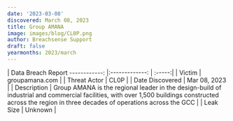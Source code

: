 ```yaml
---
date: '2023-03-08'
discovered: March 08, 2023
title: Group AMANA
image: images/blog/CL0P.png
author: Breachsense Support
draft: false
yearmonths: 2023/march
---
```



| Data Breach Report
------------:     |:-------------:    | :-----:|
| Victim      | groupamana.com      | 
| Threat Actor      | CL0P      | 
| Date Discovered      | Mar 08, 2023      | 
| Description      | Group AMANA is the regional leader in the design-build of industrial and commercial facilities, with over 1,500 buildings constructed across the region in three decades of operations across the GCC      | 
| Leak Size      | Unknown      | 

